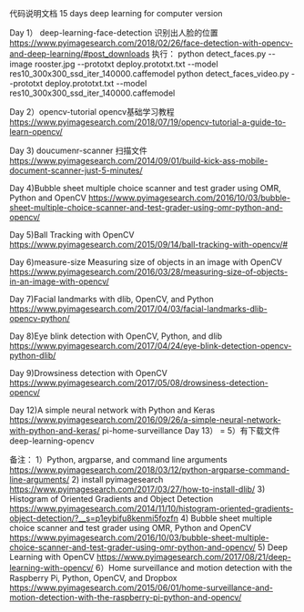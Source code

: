 代码说明文档
15 days deep learning  for computer version
  
Day 1）	deep-learning-face-detection
    识别出人脸的位置
    https://www.pyimagesearch.com/2018/02/26/face-detection-with-opencv-and-deep-learning/#post_downloads
    执行：
    python detect_faces.py --image rooster.jpg --prototxt deploy.prototxt.txt --model res10_300x300_ssd_iter_140000.caffemodel
    python detect_faces_video.py --prototxt deploy.prototxt.txt --model res10_300x300_ssd_iter_140000.caffemodel

Day 2）opencv-tutorial
    opencv基础学习教程
    https://www.pyimagesearch.com/2018/07/19/opencv-tutorial-a-guide-to-learn-opencv/
 
Day 3) doucumenr-scanner
    扫描文件
    https://www.pyimagesearch.com/2014/09/01/build-kick-ass-mobile-document-scanner-just-5-minutes/
 
Day 4)Bubble sheet multiple choice scanner and test grader using OMR, Python and OpenCV
    https://www.pyimagesearch.com/2016/10/03/bubble-sheet-multiple-choice-scanner-and-test-grader-using-omr-python-and-opencv/
 
Day 5)Ball Tracking with OpenCV
    https://www.pyimagesearch.com/2015/09/14/ball-tracking-with-opencv/#
 
Day 6)measure-size
    Measuring size of objects in an image with OpenCV
    https://www.pyimagesearch.com/2016/03/28/measuring-size-of-objects-in-an-image-with-opencv/
    
Day 7)Facial landmarks with dlib, OpenCV, and Python
   https://www.pyimagesearch.com/2017/04/03/facial-landmarks-dlib-opencv-python/
   
Day 8)Eye blink detection with OpenCV, Python, and dlib
    https://www.pyimagesearch.com/2017/04/24/eye-blink-detection-opencv-python-dlib/
    
Day 9)Drowsiness detection with OpenCV
    https://www.pyimagesearch.com/2017/05/08/drowsiness-detection-opencv/
     
Day 12)A simple neural network with Python and Keras
    https://www.pyimagesearch.com/2016/09/26/a-simple-neural-network-with-python-and-keras/
    pi-home-surveillance
Day 13） = 5）有下载文件  deep-learning-opencv
  
备注：
1）Python, argparse, and command line arguments
    https://www.pyimagesearch.com/2018/03/12/python-argparse-command-line-arguments/
2) install pyimagesearch
    https://www.pyimagesearch.com/2017/03/27/how-to-install-dlib/
3) Histogram of Oriented Gradients and Object Detection
    https://www.pyimagesearch.com/2014/11/10/histogram-oriented-gradients-object-detection/?__s=p1eybifu8kenmi5fozfn
4) Bubble sheet multiple choice scanner and test grader using OMR, Python and OpenCV
    https://www.pyimagesearch.com/2016/10/03/bubble-sheet-multiple-choice-scanner-and-test-grader-using-omr-python-and-opencv/
5) Deep Learning with OpenCV
    https://www.pyimagesearch.com/2017/08/21/deep-learning-with-opencv/
6）Home surveillance and motion detection with the Raspberry Pi, Python, OpenCV, and Dropbox
    https://www.pyimagesearch.com/2015/06/01/home-surveillance-and-motion-detection-with-the-raspberry-pi-python-and-opencv/
    
    
    
    
    
    




